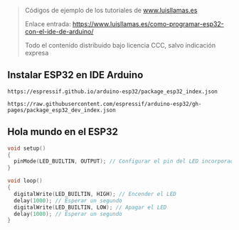 > Códigos de ejemplo de los tutoriales de www.luisllamas.es
>
> Enlace entrada: https://www.luisllamas.es/como-programar-esp32-con-el-ide-de-arduino/
>
> Todo el contenido distribuido bajo licencia CCC, salvo indicación expresa

## Instalar ESP32 en IDE Arduino
```
https://espressif.github.io/arduino-esp32/package_esp32_index.json
```

```
https://raw.githubusercontent.com/espressif/arduino-esp32/gh-pages/package_esp32_dev_index.json
```


## Hola mundo en el ESP32
```cpp
void setup()
{
  pinMode(LED_BUILTIN, OUTPUT); // Configurar el pin del LED incorporado como salida
}

void loop()
{
  digitalWrite(LED_BUILTIN, HIGH); // Encender el LED
  delay(1000); // Esperar un segundo
  digitalWrite(LED_BUILTIN, LOW); // Apagar el LED
  delay(1000); // Esperar un segundo
}
```


